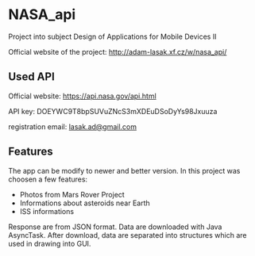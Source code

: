 # NASA_api
Project into subject Design of Applications for Mobile Devices II

Official website of the project: http://adam-lasak.xf.cz/w/nasa_api/

## Used API
Official website: https://api.nasa.gov/api.html

API key: DOEYWC9T8bpSUVuZNcS3mXDEuDSoDyYs98Jxuuza

registration email: lasak.ad@gmail.com

## Features
The app can be modify to newer and better version. In this project was choosen a few features:
* Photos from Mars Rover Project
* Informations about asteroids near Earth
* ISS informations

Response are from JSON format. Data are downloaded with Java AsyncTask. After download, data are separated into structures which are used in drawing into GUI. 
